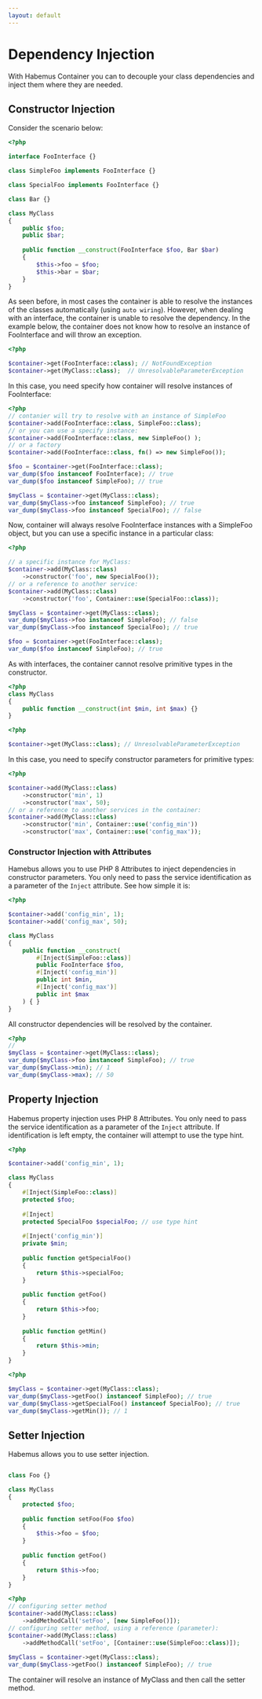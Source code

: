 ```yaml
---
layout: default
---
```

# Dependency Injection

With Habemus Container you can  to decouple your class dependencies and inject them where they are needed.

## Constructor Injection

Consider the scenario below:

```php
<?php

interface FooInterface {}

class SimpleFoo implements FooInterface {}

class SpecialFoo implements FooInterface {}

class Bar {}

class MyClass
{
    public $foo;
    public $bar;
    
    public function __construct(FooInterface $foo, Bar $bar)
    {
        $this->foo = $foo;
        $this->bar = $bar;
    }
}
```
As seen before, in most cases the container is able to resolve the instances of the classes automatically (using `auto wiring`). However, when dealing with an interface, the container is unable to resolve the dependency. In the example below, the container does not know how to resolve an instance of FooInterface and will throw an exception.

```php
<?php

$container->get(FooInterface::class); // NotFoundException
$container->get(MyClass::class);  // UnresolvableParameterException
```
In this case, you need specify how container will resolve instances of FooInterface:

```php
<?php
// contanier will try to resolve with an instance of SimpleFoo
$container->add(FooInterface::class, SimpleFoo::class);
// or you can use a specify instance:
$container->add(FooInterface::class, new SimpleFoo() );
// or a factory
$container->add(FooInterface::class, fn() => new SimpleFoo()); 

$foo = $container->get(FooInterface::class);
var_dump($foo instanceof FooInterface); // true
var_dump($foo instanceof SimpleFoo); // true

$myClass = $container->get(MyClass::class);
var_dump($myClass->foo instanceof SimpleFoo); // true
var_dump($myClass->foo instanceof SpecialFoo); // false
```
Now, container will always resolve FooInterface instances with a SimpleFoo object, but you can use a specific instance in a particular class:
```php
<?php

// a specific instance for MyClass:
$container->add(MyClass::class)
    ->constructor('foo', new SpecialFoo());
// or a reference to another service:
$container->add(MyClass::class)
    ->constructor('foo', Container::use(SpecialFoo::class));

$myClass = $container->get(MyClass::class);
var_dump($myClass->foo instanceof SimpleFoo); // false
var_dump($myClass->foo instanceof SpecialFoo); // true

$foo = $container->get(FooInterface::class);
var_dump($foo instanceof SimpleFoo); // true
```

As with interfaces, the container cannot resolve primitive types in the constructor.

```php
<?php
class MyClass
{
    public function __construct(int $min, int $max) {}
}
```

```php
<?php

$container->get(MyClass::class); // UnresolvableParameterException
```

In this case, you need to specify constructor parameters for primitive types:

```php
<?php

$container->add(MyClass::class)
    ->constructor('min', 1)
    ->constructor('max', 50);
// or a reference to another services in the container:
$container->add(MyClass::class)
    ->constructor('min', Container::use('config_min'))
    ->constructor('max', Container::use('config_max'));
```

### Constructor Injection with Attributes

Hamebus allows you to use PHP 8 Attributes to inject dependencies in constructor parameters. You only need to pass the service identification as a parameter of the `Inject` attribute. See how simple it is:
```php
<?php

$container->add('config_min', 1);
$container->add('config_max', 50);
```
```php
class MyClass
{
    public function __construct(
        #[Inject(SimpleFoo::class)]
        public FooInterface $foo, 
        #[Inject('config_min')]
        public int $min, 
        #[Inject('config_max')]
        public int $max
    ) { }
}
```
All constructor dependencies will be resolved by the container.

```php
<?php
// 
$myClass = $container->get(MyClass::class);
var_dump($myClass->foo instanceof SimpleFoo); // true
var_dump($myClass->min); // 1
var_dump($myClass->max); // 50
```
## Property Injection

Habemus property injection uses PHP 8 Attributes. You only need to pass the service identification as a parameter of the `Inject` attribute. If identification is left empty, the container will attempt to use the type hint.

```php
<?php

$container->add('config_min', 1);
```
```php
class MyClass
{
    #[Inject(SimpleFoo::class)]
    protected $foo;
    
    #[Inject]
    protected SpecialFoo $specialFoo; // use type hint
    
    #[Inject('config_min')]
    private $min;
    
    public function getSpecialFoo()
    {
        return $this->specialFoo;
    }
    
    public function getFoo()
    {
        return $this->foo;
    }
    
    public function getMin()
    {
        return $this->min;
    }
}
```

```php
<?php

$myClass = $container->get(MyClass::class);
var_dump($myClass->getFoo() instanceof SimpleFoo); // true
var_dump($myClass->getSpecialFoo() instanceof SpecialFoo); // true
var_dump($myClass->getMin()); // 1
```

## Setter Injection

Habemus allows you to use setter injection.

```php

class Foo {}

class MyClass
{
    protected $foo;
    
    public function setFoo(Foo $foo)
    {
        $this->foo = $foo;
    }
    
    public function getFoo()
    {
        return $this->foo;
    }
}
```
```php
<?php
// configuring setter method
$container->add(MyClass::class)
    ->addMethodCall('setFoo', [new SimpleFoo()]);
// configuring setter method, using a reference (parameter):
$container->add(MyClass::class)
    ->addMethodCall('setFoo', [Container::use(SimpleFoo::class)]);
    
$myClass = $container->get(MyClass::class);
var_dump($myClass->getFoo() instanceof SimpleFoo); // true
```
The container will resolve an instance of MyClass and then call the setter method.

